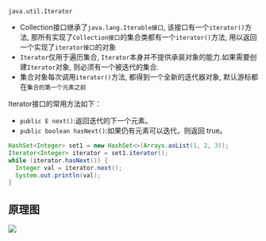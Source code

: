 `java.util.Iterator`

- Collection接口继承了`java.lang.Iterable接口`, 该接口有一个`iterator()`方法, 那所有实现了`Collection接口`的集合类都有一个`iterator()`方法, 用以返回一个实现了`iterator接口`的对象
- `Iterator`仅用于遍历集合, `Iterator`本身并不提供承装对象的能力.如果需要创建`Iterator`对象, 则必须有一个被迭代的集合.
- 集合对象每次调用`iterator()`方法, 都得到一个全新的迭代器对象, 默认游标都在`集合的第一个元素之前`

Iterator接口的常用方法如下：

- `public E next()`:返回迭代的下一个元素。
- `public boolean hasNext()`:如果仍有元素可以迭代，则返回 true。



```java
HashSet<Integer> set1 = new HashSet<>(Arrays.asList(1, 2, 3));
Iterator<Integer> iterator = set1.iterator();
while (iterator.hasNext()) {
  Integer val = iterator.next();
  System.out.println(val);
}
```

## 原理图

![](https://pic.superbed.cn/item/5dfed4ed76085c328917dfa7.jpg)







